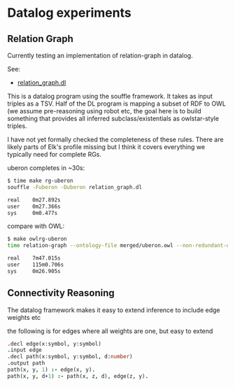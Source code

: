 # Datalog experiments

## Relation Graph

Currently testing an implementation of relation-graph in datalog.

See:

 * [relation_graph.dl](relation_graph.dl)

This is a datalog program using the souffle framework. It takes as
input triples as a TSV. Half of the DL program is mapping a subset of
RDF to OWL (we assume pre-reasoning using robot etc, the goal here is
to build something that provides all inferred subclass/existentials as
owlstar-style triples.

I have not yet formally checked the completeness of these rules. There
are likely parts of Elk's profile missing but I think it covers
everything we typically need for complete RGs.

uberon completes in ~30s:

```bash
$ time make rg-uberon
souffle -Fuberon -Duberon relation_graph.dl

real    0m27.892s
user    0m27.366s
sys     0m0.477s
```

compare with OWL:

```bash
$ make owlrg-uberon
time relation-graph --ontology-file merged/uberon.owl --non-redundant-output-file uberon/owlrg-nr.ttl --redundant-output-file uberon/owlrg-r.ttl > owlrg-uberon

real    7m47.015s
user    115m0.706s
sys     0m26.905s
```

## Connectivity Reasoning

The datalog framework makes it easy to extend inference to include edge weights etc

the following is for edges where all weights are one, but easy to extend

```prolog
.decl edge(x:symbol, y:symbol)
.input edge
.decl path(x:symbol, y:symbol, d:number)
.output path
path(x, y, 1) :- edge(x, y).
path(x, y, d+1) :- path(x, z, d), edge(z, y).
```
